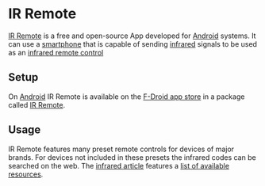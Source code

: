 # IR Remote

[IR Remote](https://gitlab.com/divested-mobile/irremote) is a free and open-source App developed
for [Android](/wiki/android.md) systems.
It can use a [smartphone](/wiki/smart_devices.md#smartphones-and-tablet-computers) that is capable
of sending [infrared](/wiki/infrared.md) signals to be used as an
[infrared remote control](/wiki/infrared.md#remote-controls)

## Setup

On [Android](/wiki/android.md) IR Remote is available on the
[F-Droid app store](/wiki/android/f-droid.md) in a package called
[IR Remote](https://f-droid.org/de/packages/us.spotco.ir_remote/).

## Usage

IR Remote features many preset remote controls for devices of major brands.
For devices not included in these presets the infrared codes can be searched on the web.
The [infrared article](/wiki/infrared.md) features a
[list of available resources](/wiki/infrared.md#remote-controls).
